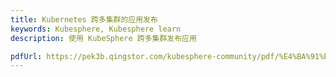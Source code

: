 ```yaml
---
title: Kubernetes 跨多集群的应用发布
keywords: Kubesphere, Kubesphere learn
description: 使用 KubeSphere 跨多集群发布应用

pdfUrl: https://pek3b.qingstor.com/kubesphere-community/pdf/%E4%BA%91%E5%8E%9F%E7%94%9F%E5%AE%9E%E6%88%98/Kubernetes%20%E5%A4%9A%E9%9B%86%E7%BE%A4%E7%AE%A1%E7%90%86%E4%B8%8E%E4%BD%BF%E7%94%A8.pdf
---
```


